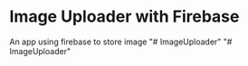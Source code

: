 # Image Uploader with Firebase

An app using firebase to store image 
"# ImageUploader" 
"# ImageUploader" 
